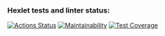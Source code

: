 ### Hexlet tests and linter status:

[![Actions Status](https://github.com/alexander-lozovsky/python-project-lvl2/workflows/hexlet-check/badge.svg)](https://github.com/alexander-lozovsky/python-project-lvl2/actions)
[![Maintainability](https://api.codeclimate.com/v1/badges/7b2a3fb5a3b6a281d61e/maintainability)](https://codeclimate.com/github/Fitz354/gendiff/maintainability)
[![Test Coverage](https://api.codeclimate.com/v1/badges/7b2a3fb5a3b6a281d61e/test_coverage)](https://codeclimate.com/github/Fitz354/gendiff/test_coverage)
